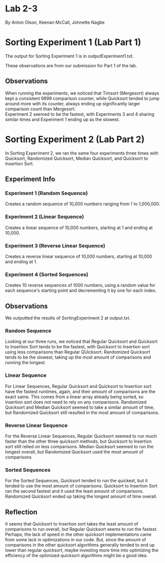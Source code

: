 # Lab 2-3
By Anton Olson, Keenan McCall, Johnette Nagbe

# Sorting Experiment 1 (Lab Part 1)

The output for Sorting Experiment 1 is in outputExperiment1.txt.

These observations are from our submission for Part 1 of the lab.

## Observations

When running the experiments, we noticed that Timsort (Mergesort) always kept a consistent 9999 comparison counter, 
while Quicksort tended to jump around more with its counter, always ending up significantly larger comparison count than Mergesort.  
Experiment 2 seemed to be the fastest, with Experiments 3 and 4 sharing similar times and Experiment 1 ending up as the slowest.

# Sorting Experiment 2 (Lab Part 2)
In Sorting Experiment 2, we ran the same four experiments three times with
Quicksort, Randomized Quicksort, Median Quicksort, and Quicksort to Insertion Sort.

## Experiment Info

### Experiment 1 (Random Sequence)
Creates a random sequence of 10,000 numbers ranging from 1 to 1,000,000.

### Experiment 2 (Linear Sequence)
Creates a linear sequence of 10,000 numbers, starting at 1 and ending at 10,000.

### Experiment 3 (Reverse Linear Sequence)
Creates a reverse linear sequence of 10,000 numbers, starting at 10,000 and ending at 1.

### Experiment 4 (Sorted Sequences)
Creates 10 reverse sequences of 1000 numbers, using a random value for each sequence's starting point 
and decrementing it by one for each index.

## Observations

We outputted the results of SortingExperiment 2 at output.txt.

### Random Sequence

Looking at our three runs, we noticed that Regular Quicksort and Quicksort to Insertion Sort tends to be the fastest,
with Quicksort to Insertion sort using less comparisons than Regular QUicksort. Randomized Quicksort tends to be the slowest,
taking up the most amount of comparisons and running the longest.

### Linear Sequence

For Linear Sequences, Regular Quicksort and Quicksort to Insertion sort have the fastest runtimes, again, and their amount of comparisons
are the exact same. This comes from a linear array already being sorted, so insertion sort does not need to rely on any comparisons.
Randomized Quicksort and Median Quicksort seemed to take a similar amount of time, but Randomized Quicksort still resulted in the
most amount of comparisons.

### Reverse Linear Sequence

For the Reverse Linear Sequences, Regular Quicksort seemed to run much faster than the other three quicksort methods, but
Quicksort to Insertion sort still relied on less comparisons. Median Quicksort seemed to run the longest overall, but Randomized Quicksort
used the most amount of comparisons

### Sorted Sequences

For the Sorted Sequences, Quicksort tended to run the quickest, but it tended to use the most amount of comparisons. Quicksort to Insertion Sort
ran the second fastest and it used the least amount of comparisons. Randomized Quicksort ended up taking the longest amount of time overall.

## Reflection

It seems that Quicksort to Insertion sort takes the least amount of comparisons to run overall, but Regular Quicksort seems to run the fastest.
Perhaps, the lack of speed in the other quicksort implementations came from some lack in optimizations in our code. But, since the amount of comparisons
in the other quicksort algorithms generally tended to end up lower than regular quicksort, maybe investing more time into optimizing the efficiency
of the optimized quicksort algorithms might be a good idea.


